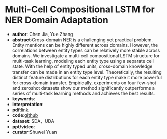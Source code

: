 #  Multi-Cell Compositional LSTM for NER Domain Adaptation

* **author**: Chen Jia, Yue Zhang
* **abstract**:Cross-domain NER is a challenging yet practical problem. Entity mentions can be highly different across domains. However, the correlations between entity types can be relatively more stable across domains. We investigate a multi-cell compositional LSTM structure for multi-task learning, modeling each entity type using a separate cell state. With the help of entity typed units, cross-domain knowledge transfer can be made in an entity type level. Theoretically, the resulting distinct feature distributions for each entity type make it more powerful for cross-domain transfer. Empirically, experiments on four few-shot and zeroshot datasets show our method significantly outperforms a series of multi-task learning
  methods and achieves the best results.
* **keywords**:
* **interpretation**:
* **pdf**:[link](https://www.aclweb.org/anthology/2020.acl-main.524.pdf)
* **code**:[github](https://github.com/jiachenwestlake/Multi-Cell_LSTM)
* **dataset**: SDA，UDA
* **ppt/video**:
* **curator**:Shuwei Yuan